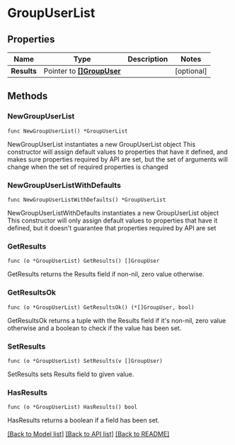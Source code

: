 # GroupUserList

## Properties

Name | Type | Description | Notes
------------ | ------------- | ------------- | -------------
**Results** | Pointer to [**[]GroupUser**](GroupUser.md) |  | [optional] 

## Methods

### NewGroupUserList

`func NewGroupUserList() *GroupUserList`

NewGroupUserList instantiates a new GroupUserList object
This constructor will assign default values to properties that have it defined,
and makes sure properties required by API are set, but the set of arguments
will change when the set of required properties is changed

### NewGroupUserListWithDefaults

`func NewGroupUserListWithDefaults() *GroupUserList`

NewGroupUserListWithDefaults instantiates a new GroupUserList object
This constructor will only assign default values to properties that have it defined,
but it doesn't guarantee that properties required by API are set

### GetResults

`func (o *GroupUserList) GetResults() []GroupUser`

GetResults returns the Results field if non-nil, zero value otherwise.

### GetResultsOk

`func (o *GroupUserList) GetResultsOk() (*[]GroupUser, bool)`

GetResultsOk returns a tuple with the Results field if it's non-nil, zero value otherwise
and a boolean to check if the value has been set.

### SetResults

`func (o *GroupUserList) SetResults(v []GroupUser)`

SetResults sets Results field to given value.

### HasResults

`func (o *GroupUserList) HasResults() bool`

HasResults returns a boolean if a field has been set.


[[Back to Model list]](../README.md#documentation-for-models) [[Back to API list]](../README.md#documentation-for-api-endpoints) [[Back to README]](../README.md)


